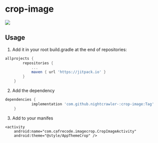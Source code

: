# crop-image
[![](https://jitpack.io/v/nightcrawler-/crop-image.svg)](https://jitpack.io/#nightcrawler-/crop-image)

## Usage
1. Add it in your root build.gradle at the end of repositories:
```groovy
allprojects {
		repositories {
			...
			maven { url 'https://jitpack.io' }
		}
	}
```
2.  Add the dependency
```groovy
dependencies {
	        implementation 'com.github.nightcrawler-:crop-image:Tag'
	}
```
3. Add to your manifes
```
<activity
    android:name="com.cafrecode.imagecrop.CropImageActivity"
    android:theme="@style/AppThemeCrop" />
```
